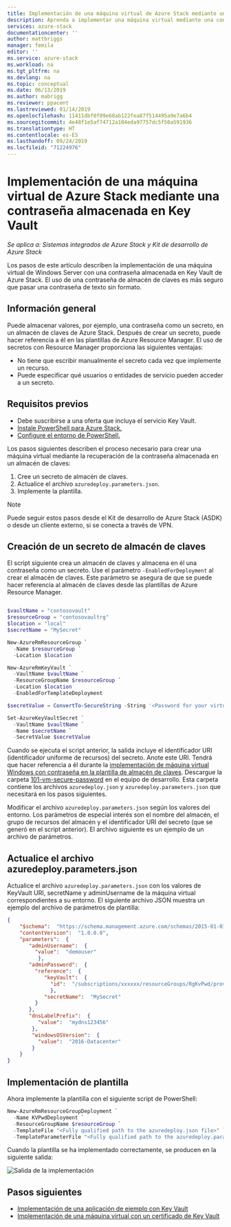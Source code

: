 ```yaml
---
title: Implementación de una máquina virtual de Azure Stack mediante una contraseña almacenada en Key Vault | Microsoft Docs
description: Aprenda a implementar una máquina virtual mediante una contraseña almacenada en un almacén de claves de Azure Stack.
services: azure-stack
documentationcenter: ''
author: mattbriggs
manager: femila
editor: ''
ms.service: azure-stack
ms.workload: na
ms.tgt_pltfrm: na
ms.devlang: na
ms.topic: conceptual
ms.date: 06/13/2019
ms.author: mabrigg
ms.reviewer: ppacent
ms.lastreviewed: 01/14/2019
ms.openlocfilehash: 11411dbf0f09e68ab122fea87f514495a9e7a6b4
ms.sourcegitcommit: 4e48f1e5af74712a104eda97757dc5f50a591936
ms.translationtype: HT
ms.contentlocale: es-ES
ms.lasthandoff: 09/24/2019
ms.locfileid: "71224976"
---
```

# <a name="deploy-an-azure-stack-vm-using-a-password-stored-in-key-vault"></a>Implementación de una máquina virtual de Azure Stack mediante una contraseña almacenada en Key Vault

*Se aplica a: Sistemas integrados de Azure Stack y Kit de desarrollo de Azure Stack*

Los pasos de este artículo describen la implementación de una máquina virtual de Windows Server con una contraseña almacenada en Key Vault de Azure Stack. El uso de una contraseña de almacén de claves es más seguro que pasar una contraseña de texto sin formato.

## <a name="overview"></a>Información general

Puede almacenar valores, por ejemplo, una contraseña como un secreto, en un almacén de claves de Azure Stack. Después de crear un secreto, puede hacer referencia a él en las plantillas de Azure Resource Manager. El uso de secretos con Resource Manager proporciona las siguientes ventajas:

* No tiene que escribir manualmente el secreto cada vez que implemente un recurso.
* Puede especificar qué usuarios o entidades de servicio pueden acceder a un secreto.

## <a name="prerequisites"></a>Requisitos previos

* Debe suscribirse a una oferta que incluya el servicio Key Vault.
* [Instale PowerShell para Azure Stack.](../operator/azure-stack-powershell-install.md)
* [Configure el entorno de PowerShell.](azure-stack-powershell-configure-user.md)

Los pasos siguientes describen el proceso necesario para crear una máquina virtual mediante la recuperación de la contraseña almacenada en un almacén de claves:

1. Cree un secreto de almacén de claves.
2. Actualice el archivo `azuredeploy.parameters.json`.
3. Implemente la plantilla.

> [!NOTE]  
> Puede seguir estos pasos desde el Kit de desarrollo de Azure Stack (ASDK) o desde un cliente externo, si se conecta a través de VPN.

## <a name="create-a-key-vault-secret"></a>Creación de un secreto de almacén de claves

El script siguiente crea un almacén de claves y almacena en él una contraseña como un secreto. Use el parámetro `-EnabledForDeployment` al crear el almacén de claves. Este parámetro se asegura de que se puede hacer referencia al almacén de claves desde las plantillas de Azure Resource Manager.

```powershell

$vaultName = "contosovault"
$resourceGroup = "contosovaultrg"
$location = "local"
$secretName = "MySecret"

New-AzureRmResourceGroup `
  -Name $resourceGroup `
  -Location $location

New-AzureRmKeyVault `
  -VaultName $vaultName `
  -ResourceGroupName $resourceGroup `
  -Location $location
  -EnabledForTemplateDeployment

$secretValue = ConvertTo-SecureString -String '<Password for your virtual machine>' -AsPlainText -Force

Set-AzureKeyVaultSecret `
  -VaultName $vaultName `
  -Name $secretName `
  -SecretValue $secretValue

```

Cuando se ejecuta el script anterior, la salida incluye el identificador URI (identificador uniforme de recursos) del secreto. Anote este URI. Tendrá que hacer referencia a él durante la [implementación de máquina virtual Windows con contraseña en la plantilla de almacén de claves](https://github.com/Azure/AzureStack-QuickStart-Templates/tree/master/101-vm-windows-create-passwordfromkv). Descargue la carpeta [101-vm-secure-password](https://github.com/Azure/AzureStack-QuickStart-Templates/tree/master/101-vm-windows-create-passwordfromkv) en el equipo de desarrollo. Esta carpeta contiene los archivos `azuredeploy.json` y `azuredeploy.parameters.json` que necesitará en los pasos siguientes.

Modificar el archivo `azuredeploy.parameters.json` según los valores del entorno. Los parámetros de especial interés son el nombre del almacén, el grupo de recursos del almacén y el identificador URI del secreto (que se generó en el script anterior). El archivo siguiente es un ejemplo de un archivo de parámetros.

## <a name="update-the-azuredeployparametersjson-file"></a>Actualice el archivo azuredeploy.parameters.json

Actualice el archivo `azuredeploy.parameters.json` con los valores de KeyVault URI, secretName y adminUsername de la máquina virtual correspondientes a su entorno. El siguiente archivo JSON muestra un ejemplo del archivo de parámetros de plantilla:

```json
{
    "$schema":  "https://schema.management.azure.com/schemas/2015-01-01/deploymentParameters.json#",
    "contentVersion":  "1.0.0.0",
    "parameters":  {
       "adminUsername":  {
         "value":  "demouser"
          },
       "adminPassword":  {
         "reference":  {
            "keyVault":  {
              "id":  "/subscriptions/xxxxxx/resourceGroups/RgKvPwd/providers/Microsoft.KeyVault/vaults/KvPwd"
              },
            "secretName":  "MySecret"
         }
       },
       "dnsLabelPrefix":  {
          "value":  "mydns123456"
        },
        "windowsOSVersion":  {
          "value":  "2016-Datacenter"
        }
    }
}

```

## <a name="template-deployment"></a>Implementación de plantilla

Ahora implemente la plantilla con el siguiente script de PowerShell:

```powershell  
New-AzureRmResourceGroupDeployment `
  -Name KVPwdDeployment `
  -ResourceGroupName $resourceGroup `
  -TemplateFile "<Fully qualified path to the azuredeploy.json file>" `
  -TemplateParameterFile "<Fully qualified path to the azuredeploy.parameters.json file>"
```

Cuando la plantilla se ha implementado correctamente, se producen en la siguiente salida:

![Salida de la implementación](media/azure-stack-key-vault-deploy-vm-with-secret/deployment-output.png)

## <a name="next-steps"></a>Pasos siguientes

* [Implementación de una aplicación de ejemplo con Key Vault](azure-stack-key-vault-sample-app.md)
* [Implementación de una máquina virtual con un certificado de Key Vault](azure-stack-key-vault-push-secret-into-vm.md)
